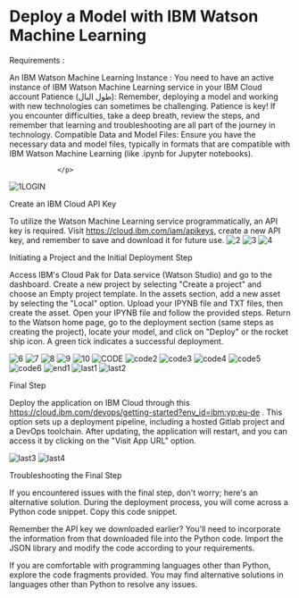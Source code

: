 <html>
<body>
    <div class="container">
        <h1 class="title">Deploy a Model with IBM Watson Machine Learning</h1>
        <div class="section">
            <div class="section-title">Requirements : </div>
            <div class="section-content">
                <p> An IBM Watson Machine Learning Instance : You need to have an active instance of IBM Watson Machine Learning service in your IBM Cloud account
                    Patience (طول البال): Remember, deploying a model and working with new technologies can sometimes be challenging. Patience is key! If you encounter difficulties, take a deep breath, review the steps, and remember that learning and troubleshooting are all part of the journey in technology.
                    Compatible Data and Model Files: Ensure you have the necessary data and model files, typically in formats that are compatible with IBM Watson Machine Learning (like .ipynb for Jupyter notebooks).
                    
                </p>
                
![1LOGIN](https://github.com/inessElahchaichi/DeploymentIBM/assets/115805947/abeb4de5-45da-425c-998d-e241cb936efa)
            </div>
        </div>
        <div class="section">
            <div class="section-title">Create an IBM Cloud API Key</div>
            <div class="section-content">
                <p>To utilize the Watson Machine Learning service programmatically, an API key is required. Visit https://cloud.ibm.com/iam/apikeys, create a new API key, and remember to save and download it for future use.
                ![2](https://github.com/inessElahchaichi/DeploymentIBM/assets/115805947/9dcd7884-1ad8-49d1-b8a8-bf5f136a0679)
                ![3](https://github.com/inessElahchaichi/DeploymentIBM/assets/115805947/15ea3fc8-c385-486b-a1ed-049b5a64afea)
                ![4](https://github.com/inessElahchaichi/DeploymentIBM/assets/115805947/7225353b-de83-44f2-a615-cc3e5b9f3ce1)
                </p>
            </div>
        </div>
        <div class="section">
            <div class="section-title">Initiating a Project and the Initial Deployment Step</div>
            <div class="section-content">
                <p>Access IBM's Cloud Pak for Data service (Watson Studio) and go to the dashboard. Create a new project by selecting "Create a project" and choose an Empty project template. In the assets section, add a new asset by selecting the "Local"
                    option. Upload your IPYNB file and TXT files, then create the asset. Open your IPYNB file and follow the provided steps. Return to the Watson home page, go to the deployment section (same steps as creating the project), locate your
                    model, and click on "Deploy" or the rocket ship icon. A green tick indicates a successful deployment.</p>

![6](https://github.com/inessElahchaichi/DeploymentIBM/assets/115805947/ff57120d-4de9-4924-b262-f4e57ad4be95)
![7](https://github.com/inessElahchaichi/DeploymentIBM/assets/115805947/3e4f0868-6c6b-4753-978c-d4baf4b5c4a9)
![8](https://github.com/inessElahchaichi/DeploymentIBM/assets/115805947/4ea2f854-2795-417d-a94b-400e3d2c558a)
![9](https://github.com/inessElahchaichi/DeploymentIBM/assets/115805947/4942791e-e5d1-428e-9f0e-6af6a424b945)
![10](https://github.com/inessElahchaichi/DeploymentIBM/assets/115805947/dbeac583-e7e5-4ec7-afc6-516ccf81f558)
![CODE](https://github.com/inessElahchaichi/DeploymentIBM/assets/115805947/f364ab3d-954e-4328-a845-f04885ea7bad)
![code2](https://github.com/inessElahchaichi/DeploymentIBM/assets/115805947/490c3afc-2da6-41e2-9ee0-a29c73189df0)
![code3](https://github.com/inessElahchaichi/DeploymentIBM/assets/115805947/fe3d67a2-84ee-4825-8f2c-3a70526b829b)
![code4](https://github.com/inessElahchaichi/DeploymentIBM/assets/115805947/73f0216e-e7fa-476e-9deb-dece3cdca19a)
![code5](https://github.com/inessElahchaichi/DeploymentIBM/assets/115805947/e5463059-96cf-4a4b-a1d1-0a1e70b4fca6)
![code6](https://github.com/inessElahchaichi/DeploymentIBM/assets/115805947/5878a46f-b755-4102-a6d1-41e347ad9b16)
![end1](https://github.com/inessElahchaichi/DeploymentIBM/assets/115805947/a02a8171-9e99-4022-901d-043c192868c3)
![last1](https://github.com/inessElahchaichi/DeploymentIBM/assets/115805947/8fdfe75f-715c-48d0-9e6e-dd5e55f13028)
![last2](https://github.com/inessElahchaichi/DeploymentIBM/assets/115805947/95d52eab-59ed-4aff-a8fe-952ba8e6632b)
            </div>
        </div>
        <div class="section">
            <div class="section-title">Final Step</div>
            <div class="section-content">
                <p>Deploy the application on IBM Cloud through this https://cloud.ibm.com/devops/getting-started?env_id=ibm:yp:eu-de . This option sets up a deployment pipeline, including a hosted Gitlab project and a DevOps toolchain. After updating, the application will restart, and you can access it by clicking on the "Visit App URL" option.</p>

![last3](https://github.com/inessElahchaichi/DeploymentIBM/assets/115805947/b990ed27-144f-4253-9abd-76dd93393976)
![last4](https://github.com/inessElahchaichi/DeploymentIBM/assets/115805947/7aeb8e30-b500-47f3-bec2-7f5598329a7b)
            </div>
        </div>
    </div>
<div class="section">
    <div class="section-title">Troubleshooting the Final Step </div>
    <div class="section-content">
        <p>If you encountered issues with the final step, don't worry; here's an alternative solution. During the deployment process, you will come across a Python code snippet. Copy this code snippet.</p>
        <p>Remember the API key we downloaded earlier? You'll need to incorporate the information from that downloaded file into the Python code. Import the JSON library and modify the code according to your requirements.</p>
        <p>If you are comfortable with programming languages other than Python, explore the code fragments provided. You may find alternative solutions in languages other than Python to resolve any issues.</p>
    </div>
</div> 
